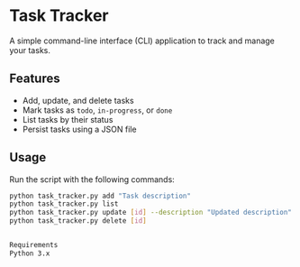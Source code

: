 # Task Tracker

A simple command-line interface (CLI) application to track and manage your tasks.

## Features
- Add, update, and delete tasks
- Mark tasks as `todo`, `in-progress`, or `done`
- List tasks by their status
- Persist tasks using a JSON file

## Usage
Run the script with the following commands:

```bash
python task_tracker.py add "Task description"
python task_tracker.py list
python task_tracker.py update [id] --description "Updated description" --status done
python task_tracker.py delete [id]


Requirements
Python 3.x